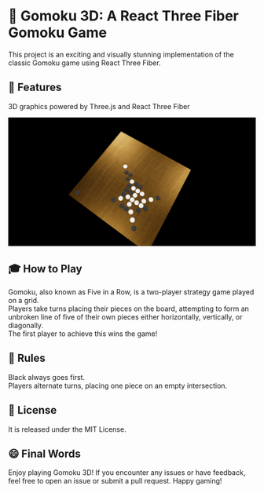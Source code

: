 # 🎲 Gomoku 3D: A React Three Fiber Gomoku Game

This project is an exciting and visually stunning implementation of the classic Gomoku game using React Three Fiber.

## 🌟 Features

3D graphics powered by Three.js and React Three Fiber

![print screen](./public/screenshot.png)

## 🎓 How to Play

Gomoku, also known as Five in a Row, is a two-player strategy game played on a grid.\
Players take turns placing their pieces on the board, attempting to form an unbroken line of five of their own pieces either horizontally, vertically, or diagonally.\
The first player to achieve this wins the game!

## 📖 Rules

Black always goes first.\
Players alternate turns, placing one piece on an empty intersection.

## 📄 License

It is released under the MIT License.

## 😄 Final Words

Enjoy playing Gomoku 3D! If you encounter any issues or have feedback, feel free to open an issue or submit a pull request. Happy gaming!
